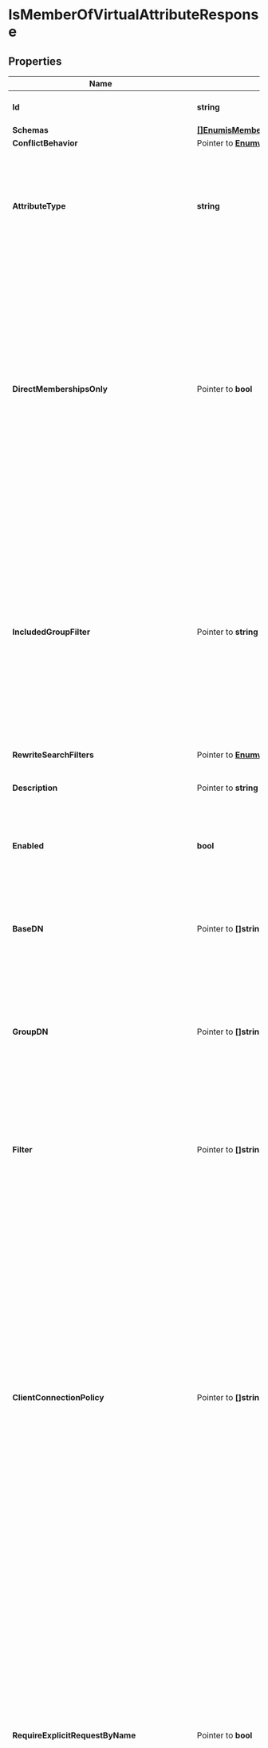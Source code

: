 # IsMemberOfVirtualAttributeResponse

## Properties

Name | Type | Description | Notes
------------ | ------------- | ------------- | -------------
**Id** | **string** | Name of the Virtual Attribute | 
**Schemas** | [**[]EnumisMemberOfVirtualAttributeSchemaUrn**](EnumisMemberOfVirtualAttributeSchemaUrn.md) |  | 
**ConflictBehavior** | Pointer to [**EnumvirtualAttributeConflictBehaviorProp**](EnumvirtualAttributeConflictBehaviorProp.md) |  | [optional] 
**AttributeType** | **string** | Specifies the attribute type for the attribute whose values are to be dynamically assigned by the virtual attribute. | 
**DirectMembershipsOnly** | Pointer to **bool** | Specifies whether to only include groups in which the user is directly associated with and the membership maybe modified via the group entry. Groups in which the user&#39;s membership is derived dynamically or through nested groups will not be included. | [optional] 
**IncludedGroupFilter** | Pointer to **string** | A search filter that will be used to identify which groups should be included in the values of the virtual attribute. With no value defined (which is the default behavior), all groups that contain the target user will be included. | [optional] 
**RewriteSearchFilters** | Pointer to [**EnumvirtualAttributeRewriteSearchFiltersProp**](EnumvirtualAttributeRewriteSearchFiltersProp.md) |  | [optional] 
**Description** | Pointer to **string** | A description for this Virtual Attribute | [optional] 
**Enabled** | **bool** | Indicates whether the Virtual Attribute is enabled for use. | 
**BaseDN** | Pointer to **[]string** | Specifies the base DNs for the branches containing entries that are eligible to use this virtual attribute. | [optional] 
**GroupDN** | Pointer to **[]string** | Specifies the DNs of the groups whose members can be eligible to use this virtual attribute. | [optional] 
**Filter** | Pointer to **[]string** | Specifies the search filters to be applied against entries to determine if the virtual attribute is to be generated for those entries. | [optional] 
**ClientConnectionPolicy** | Pointer to **[]string** | Specifies a set of client connection policies for which this Virtual Attribute should be generated. If this is undefined, then this Virtual Attribute will always be generated. If it is associated with one or more client connection policies, then this Virtual Attribute will be generated only for operations requested by clients assigned to one of those client connection policies. | [optional] 
**RequireExplicitRequestByName** | Pointer to **bool** | Indicates whether attributes of this type must be explicitly included by name in the list of requested attributes. Note that this will only apply to virtual attributes which are associated with an attribute type that is operational. It will be ignored for virtual attributes associated with a non-operational attribute type. | [optional] 
**MultipleVirtualAttributeEvaluationOrderIndex** | Pointer to **int32** | Specifies the order in which virtual attribute definitions for the same attribute type will be evaluated when generating values for an entry. | [optional] 
**MultipleVirtualAttributeMergeBehavior** | Pointer to [**EnumvirtualAttributeMultipleVirtualAttributeMergeBehaviorProp**](EnumvirtualAttributeMultipleVirtualAttributeMergeBehaviorProp.md) |  | [optional] 
**AllowIndexConflicts** | Pointer to **bool** | Indicates whether the server should allow creating or altering this virtual attribute definition even if it conflicts with one or more indexes defined in the server. | [optional] 
**Meta** | Pointer to [**MetaMeta**](MetaMeta.md) |  | [optional] 

## Methods

### NewIsMemberOfVirtualAttributeResponse

`func NewIsMemberOfVirtualAttributeResponse(id string, schemas []EnumisMemberOfVirtualAttributeSchemaUrn, attributeType string, enabled bool, ) *IsMemberOfVirtualAttributeResponse`

NewIsMemberOfVirtualAttributeResponse instantiates a new IsMemberOfVirtualAttributeResponse object
This constructor will assign default values to properties that have it defined,
and makes sure properties required by API are set, but the set of arguments
will change when the set of required properties is changed

### NewIsMemberOfVirtualAttributeResponseWithDefaults

`func NewIsMemberOfVirtualAttributeResponseWithDefaults() *IsMemberOfVirtualAttributeResponse`

NewIsMemberOfVirtualAttributeResponseWithDefaults instantiates a new IsMemberOfVirtualAttributeResponse object
This constructor will only assign default values to properties that have it defined,
but it doesn't guarantee that properties required by API are set

### GetId

`func (o *IsMemberOfVirtualAttributeResponse) GetId() string`

GetId returns the Id field if non-nil, zero value otherwise.

### GetIdOk

`func (o *IsMemberOfVirtualAttributeResponse) GetIdOk() (*string, bool)`

GetIdOk returns a tuple with the Id field if it's non-nil, zero value otherwise
and a boolean to check if the value has been set.

### SetId

`func (o *IsMemberOfVirtualAttributeResponse) SetId(v string)`

SetId sets Id field to given value.


### GetSchemas

`func (o *IsMemberOfVirtualAttributeResponse) GetSchemas() []EnumisMemberOfVirtualAttributeSchemaUrn`

GetSchemas returns the Schemas field if non-nil, zero value otherwise.

### GetSchemasOk

`func (o *IsMemberOfVirtualAttributeResponse) GetSchemasOk() (*[]EnumisMemberOfVirtualAttributeSchemaUrn, bool)`

GetSchemasOk returns a tuple with the Schemas field if it's non-nil, zero value otherwise
and a boolean to check if the value has been set.

### SetSchemas

`func (o *IsMemberOfVirtualAttributeResponse) SetSchemas(v []EnumisMemberOfVirtualAttributeSchemaUrn)`

SetSchemas sets Schemas field to given value.


### GetConflictBehavior

`func (o *IsMemberOfVirtualAttributeResponse) GetConflictBehavior() EnumvirtualAttributeConflictBehaviorProp`

GetConflictBehavior returns the ConflictBehavior field if non-nil, zero value otherwise.

### GetConflictBehaviorOk

`func (o *IsMemberOfVirtualAttributeResponse) GetConflictBehaviorOk() (*EnumvirtualAttributeConflictBehaviorProp, bool)`

GetConflictBehaviorOk returns a tuple with the ConflictBehavior field if it's non-nil, zero value otherwise
and a boolean to check if the value has been set.

### SetConflictBehavior

`func (o *IsMemberOfVirtualAttributeResponse) SetConflictBehavior(v EnumvirtualAttributeConflictBehaviorProp)`

SetConflictBehavior sets ConflictBehavior field to given value.

### HasConflictBehavior

`func (o *IsMemberOfVirtualAttributeResponse) HasConflictBehavior() bool`

HasConflictBehavior returns a boolean if a field has been set.

### GetAttributeType

`func (o *IsMemberOfVirtualAttributeResponse) GetAttributeType() string`

GetAttributeType returns the AttributeType field if non-nil, zero value otherwise.

### GetAttributeTypeOk

`func (o *IsMemberOfVirtualAttributeResponse) GetAttributeTypeOk() (*string, bool)`

GetAttributeTypeOk returns a tuple with the AttributeType field if it's non-nil, zero value otherwise
and a boolean to check if the value has been set.

### SetAttributeType

`func (o *IsMemberOfVirtualAttributeResponse) SetAttributeType(v string)`

SetAttributeType sets AttributeType field to given value.


### GetDirectMembershipsOnly

`func (o *IsMemberOfVirtualAttributeResponse) GetDirectMembershipsOnly() bool`

GetDirectMembershipsOnly returns the DirectMembershipsOnly field if non-nil, zero value otherwise.

### GetDirectMembershipsOnlyOk

`func (o *IsMemberOfVirtualAttributeResponse) GetDirectMembershipsOnlyOk() (*bool, bool)`

GetDirectMembershipsOnlyOk returns a tuple with the DirectMembershipsOnly field if it's non-nil, zero value otherwise
and a boolean to check if the value has been set.

### SetDirectMembershipsOnly

`func (o *IsMemberOfVirtualAttributeResponse) SetDirectMembershipsOnly(v bool)`

SetDirectMembershipsOnly sets DirectMembershipsOnly field to given value.

### HasDirectMembershipsOnly

`func (o *IsMemberOfVirtualAttributeResponse) HasDirectMembershipsOnly() bool`

HasDirectMembershipsOnly returns a boolean if a field has been set.

### GetIncludedGroupFilter

`func (o *IsMemberOfVirtualAttributeResponse) GetIncludedGroupFilter() string`

GetIncludedGroupFilter returns the IncludedGroupFilter field if non-nil, zero value otherwise.

### GetIncludedGroupFilterOk

`func (o *IsMemberOfVirtualAttributeResponse) GetIncludedGroupFilterOk() (*string, bool)`

GetIncludedGroupFilterOk returns a tuple with the IncludedGroupFilter field if it's non-nil, zero value otherwise
and a boolean to check if the value has been set.

### SetIncludedGroupFilter

`func (o *IsMemberOfVirtualAttributeResponse) SetIncludedGroupFilter(v string)`

SetIncludedGroupFilter sets IncludedGroupFilter field to given value.

### HasIncludedGroupFilter

`func (o *IsMemberOfVirtualAttributeResponse) HasIncludedGroupFilter() bool`

HasIncludedGroupFilter returns a boolean if a field has been set.

### GetRewriteSearchFilters

`func (o *IsMemberOfVirtualAttributeResponse) GetRewriteSearchFilters() EnumvirtualAttributeRewriteSearchFiltersProp`

GetRewriteSearchFilters returns the RewriteSearchFilters field if non-nil, zero value otherwise.

### GetRewriteSearchFiltersOk

`func (o *IsMemberOfVirtualAttributeResponse) GetRewriteSearchFiltersOk() (*EnumvirtualAttributeRewriteSearchFiltersProp, bool)`

GetRewriteSearchFiltersOk returns a tuple with the RewriteSearchFilters field if it's non-nil, zero value otherwise
and a boolean to check if the value has been set.

### SetRewriteSearchFilters

`func (o *IsMemberOfVirtualAttributeResponse) SetRewriteSearchFilters(v EnumvirtualAttributeRewriteSearchFiltersProp)`

SetRewriteSearchFilters sets RewriteSearchFilters field to given value.

### HasRewriteSearchFilters

`func (o *IsMemberOfVirtualAttributeResponse) HasRewriteSearchFilters() bool`

HasRewriteSearchFilters returns a boolean if a field has been set.

### GetDescription

`func (o *IsMemberOfVirtualAttributeResponse) GetDescription() string`

GetDescription returns the Description field if non-nil, zero value otherwise.

### GetDescriptionOk

`func (o *IsMemberOfVirtualAttributeResponse) GetDescriptionOk() (*string, bool)`

GetDescriptionOk returns a tuple with the Description field if it's non-nil, zero value otherwise
and a boolean to check if the value has been set.

### SetDescription

`func (o *IsMemberOfVirtualAttributeResponse) SetDescription(v string)`

SetDescription sets Description field to given value.

### HasDescription

`func (o *IsMemberOfVirtualAttributeResponse) HasDescription() bool`

HasDescription returns a boolean if a field has been set.

### GetEnabled

`func (o *IsMemberOfVirtualAttributeResponse) GetEnabled() bool`

GetEnabled returns the Enabled field if non-nil, zero value otherwise.

### GetEnabledOk

`func (o *IsMemberOfVirtualAttributeResponse) GetEnabledOk() (*bool, bool)`

GetEnabledOk returns a tuple with the Enabled field if it's non-nil, zero value otherwise
and a boolean to check if the value has been set.

### SetEnabled

`func (o *IsMemberOfVirtualAttributeResponse) SetEnabled(v bool)`

SetEnabled sets Enabled field to given value.


### GetBaseDN

`func (o *IsMemberOfVirtualAttributeResponse) GetBaseDN() []string`

GetBaseDN returns the BaseDN field if non-nil, zero value otherwise.

### GetBaseDNOk

`func (o *IsMemberOfVirtualAttributeResponse) GetBaseDNOk() (*[]string, bool)`

GetBaseDNOk returns a tuple with the BaseDN field if it's non-nil, zero value otherwise
and a boolean to check if the value has been set.

### SetBaseDN

`func (o *IsMemberOfVirtualAttributeResponse) SetBaseDN(v []string)`

SetBaseDN sets BaseDN field to given value.

### HasBaseDN

`func (o *IsMemberOfVirtualAttributeResponse) HasBaseDN() bool`

HasBaseDN returns a boolean if a field has been set.

### GetGroupDN

`func (o *IsMemberOfVirtualAttributeResponse) GetGroupDN() []string`

GetGroupDN returns the GroupDN field if non-nil, zero value otherwise.

### GetGroupDNOk

`func (o *IsMemberOfVirtualAttributeResponse) GetGroupDNOk() (*[]string, bool)`

GetGroupDNOk returns a tuple with the GroupDN field if it's non-nil, zero value otherwise
and a boolean to check if the value has been set.

### SetGroupDN

`func (o *IsMemberOfVirtualAttributeResponse) SetGroupDN(v []string)`

SetGroupDN sets GroupDN field to given value.

### HasGroupDN

`func (o *IsMemberOfVirtualAttributeResponse) HasGroupDN() bool`

HasGroupDN returns a boolean if a field has been set.

### GetFilter

`func (o *IsMemberOfVirtualAttributeResponse) GetFilter() []string`

GetFilter returns the Filter field if non-nil, zero value otherwise.

### GetFilterOk

`func (o *IsMemberOfVirtualAttributeResponse) GetFilterOk() (*[]string, bool)`

GetFilterOk returns a tuple with the Filter field if it's non-nil, zero value otherwise
and a boolean to check if the value has been set.

### SetFilter

`func (o *IsMemberOfVirtualAttributeResponse) SetFilter(v []string)`

SetFilter sets Filter field to given value.

### HasFilter

`func (o *IsMemberOfVirtualAttributeResponse) HasFilter() bool`

HasFilter returns a boolean if a field has been set.

### GetClientConnectionPolicy

`func (o *IsMemberOfVirtualAttributeResponse) GetClientConnectionPolicy() []string`

GetClientConnectionPolicy returns the ClientConnectionPolicy field if non-nil, zero value otherwise.

### GetClientConnectionPolicyOk

`func (o *IsMemberOfVirtualAttributeResponse) GetClientConnectionPolicyOk() (*[]string, bool)`

GetClientConnectionPolicyOk returns a tuple with the ClientConnectionPolicy field if it's non-nil, zero value otherwise
and a boolean to check if the value has been set.

### SetClientConnectionPolicy

`func (o *IsMemberOfVirtualAttributeResponse) SetClientConnectionPolicy(v []string)`

SetClientConnectionPolicy sets ClientConnectionPolicy field to given value.

### HasClientConnectionPolicy

`func (o *IsMemberOfVirtualAttributeResponse) HasClientConnectionPolicy() bool`

HasClientConnectionPolicy returns a boolean if a field has been set.

### GetRequireExplicitRequestByName

`func (o *IsMemberOfVirtualAttributeResponse) GetRequireExplicitRequestByName() bool`

GetRequireExplicitRequestByName returns the RequireExplicitRequestByName field if non-nil, zero value otherwise.

### GetRequireExplicitRequestByNameOk

`func (o *IsMemberOfVirtualAttributeResponse) GetRequireExplicitRequestByNameOk() (*bool, bool)`

GetRequireExplicitRequestByNameOk returns a tuple with the RequireExplicitRequestByName field if it's non-nil, zero value otherwise
and a boolean to check if the value has been set.

### SetRequireExplicitRequestByName

`func (o *IsMemberOfVirtualAttributeResponse) SetRequireExplicitRequestByName(v bool)`

SetRequireExplicitRequestByName sets RequireExplicitRequestByName field to given value.

### HasRequireExplicitRequestByName

`func (o *IsMemberOfVirtualAttributeResponse) HasRequireExplicitRequestByName() bool`

HasRequireExplicitRequestByName returns a boolean if a field has been set.

### GetMultipleVirtualAttributeEvaluationOrderIndex

`func (o *IsMemberOfVirtualAttributeResponse) GetMultipleVirtualAttributeEvaluationOrderIndex() int32`

GetMultipleVirtualAttributeEvaluationOrderIndex returns the MultipleVirtualAttributeEvaluationOrderIndex field if non-nil, zero value otherwise.

### GetMultipleVirtualAttributeEvaluationOrderIndexOk

`func (o *IsMemberOfVirtualAttributeResponse) GetMultipleVirtualAttributeEvaluationOrderIndexOk() (*int32, bool)`

GetMultipleVirtualAttributeEvaluationOrderIndexOk returns a tuple with the MultipleVirtualAttributeEvaluationOrderIndex field if it's non-nil, zero value otherwise
and a boolean to check if the value has been set.

### SetMultipleVirtualAttributeEvaluationOrderIndex

`func (o *IsMemberOfVirtualAttributeResponse) SetMultipleVirtualAttributeEvaluationOrderIndex(v int32)`

SetMultipleVirtualAttributeEvaluationOrderIndex sets MultipleVirtualAttributeEvaluationOrderIndex field to given value.

### HasMultipleVirtualAttributeEvaluationOrderIndex

`func (o *IsMemberOfVirtualAttributeResponse) HasMultipleVirtualAttributeEvaluationOrderIndex() bool`

HasMultipleVirtualAttributeEvaluationOrderIndex returns a boolean if a field has been set.

### GetMultipleVirtualAttributeMergeBehavior

`func (o *IsMemberOfVirtualAttributeResponse) GetMultipleVirtualAttributeMergeBehavior() EnumvirtualAttributeMultipleVirtualAttributeMergeBehaviorProp`

GetMultipleVirtualAttributeMergeBehavior returns the MultipleVirtualAttributeMergeBehavior field if non-nil, zero value otherwise.

### GetMultipleVirtualAttributeMergeBehaviorOk

`func (o *IsMemberOfVirtualAttributeResponse) GetMultipleVirtualAttributeMergeBehaviorOk() (*EnumvirtualAttributeMultipleVirtualAttributeMergeBehaviorProp, bool)`

GetMultipleVirtualAttributeMergeBehaviorOk returns a tuple with the MultipleVirtualAttributeMergeBehavior field if it's non-nil, zero value otherwise
and a boolean to check if the value has been set.

### SetMultipleVirtualAttributeMergeBehavior

`func (o *IsMemberOfVirtualAttributeResponse) SetMultipleVirtualAttributeMergeBehavior(v EnumvirtualAttributeMultipleVirtualAttributeMergeBehaviorProp)`

SetMultipleVirtualAttributeMergeBehavior sets MultipleVirtualAttributeMergeBehavior field to given value.

### HasMultipleVirtualAttributeMergeBehavior

`func (o *IsMemberOfVirtualAttributeResponse) HasMultipleVirtualAttributeMergeBehavior() bool`

HasMultipleVirtualAttributeMergeBehavior returns a boolean if a field has been set.

### GetAllowIndexConflicts

`func (o *IsMemberOfVirtualAttributeResponse) GetAllowIndexConflicts() bool`

GetAllowIndexConflicts returns the AllowIndexConflicts field if non-nil, zero value otherwise.

### GetAllowIndexConflictsOk

`func (o *IsMemberOfVirtualAttributeResponse) GetAllowIndexConflictsOk() (*bool, bool)`

GetAllowIndexConflictsOk returns a tuple with the AllowIndexConflicts field if it's non-nil, zero value otherwise
and a boolean to check if the value has been set.

### SetAllowIndexConflicts

`func (o *IsMemberOfVirtualAttributeResponse) SetAllowIndexConflicts(v bool)`

SetAllowIndexConflicts sets AllowIndexConflicts field to given value.

### HasAllowIndexConflicts

`func (o *IsMemberOfVirtualAttributeResponse) HasAllowIndexConflicts() bool`

HasAllowIndexConflicts returns a boolean if a field has been set.

### GetMeta

`func (o *IsMemberOfVirtualAttributeResponse) GetMeta() MetaMeta`

GetMeta returns the Meta field if non-nil, zero value otherwise.

### GetMetaOk

`func (o *IsMemberOfVirtualAttributeResponse) GetMetaOk() (*MetaMeta, bool)`

GetMetaOk returns a tuple with the Meta field if it's non-nil, zero value otherwise
and a boolean to check if the value has been set.

### SetMeta

`func (o *IsMemberOfVirtualAttributeResponse) SetMeta(v MetaMeta)`

SetMeta sets Meta field to given value.

### HasMeta

`func (o *IsMemberOfVirtualAttributeResponse) HasMeta() bool`

HasMeta returns a boolean if a field has been set.


[[Back to Model list]](../README.md#documentation-for-models) [[Back to API list]](../README.md#documentation-for-api-endpoints) [[Back to README]](../README.md)


